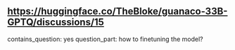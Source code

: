 ## https://huggingface.co/TheBloke/guanaco-33B-GPTQ/discussions/15

contains_question: yes
question_part: how to finetuning the model?